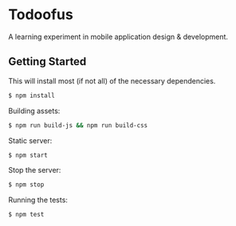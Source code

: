 Todoofus
===
A learning experiment in mobile application design & development.

Getting Started
---
This will install most (if not all) of the necessary dependencies.
```sh
$ npm install
```
Building assets:
```sh
$ npm run build-js && npm run build-css
```
Static server:
```sh
$ npm start
```
Stop the server:
```sh
$ npm stop
```
Running the tests:
```sh
$ npm test
```